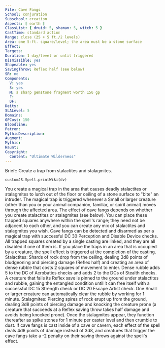 ```yaml
---
File: Cave Fangs
School: conjuration
Subschool: creation
Aspects: [ earth ]
ClassList: { druid: 5, shaman: 5, witch: 5 }
CastTime: standard action
Range: close (25 + 5 ft./2 levels)
Area: one 5-ft. square/level; the area must be a stone surface
Effect: 
Targets: 
Duration: 1 day/level or until triggered
Dismissible: yes
Shapeable: yes
SavingThrow: Reflex half (see below)
SR: no
Components:
  V: yes
  S: yes
  M: a sharp gemstone fragment worth 150 gp
  F: 
  DF: 
Deity: 
SLALevel: 5
Domains: 
GPCost: 150
Bloodline: 
Patron: 
MythicDescription: 
Augment: 
Mythic: 
Haunt: 
Copyright:
  Content: "Ultimate Wilderness"
---
```

Brief:: Create a trap from stalactites and stalagmites.

```dataviewjs
customJS.Spell.printWiki(dv)
```

You create a magical trap in the area that causes deadly stalactites or stalagmites to lurch out of the floor or ceiling of a stone surface to "bite" an intruder. The magical trap is triggered whenever a Small or larger creature (other than you or your animal companion, familiar, or spirit animal) moves through the affected area. The effect of cave fangs depends on whether you create stalactites or stalagmites (see below). You can place these trapped squares anywhere within the spell's range; they need not be adjacent to each other, and you can create any mix of stalactites and stalagmites you wish. Cave fangs can be detected and disarmed as per a magical trap with successful DC 30 Perception and Disable Device checks. All trapped squares created by a single casting are linked, and they are all disabled if one of them is. If you place the traps in an area that is occupied by a creature, the spell effect is triggered at the completion of the casting.  Stalactites: Shards of rock drop from the ceiling, dealing 3d8 points of bludgeoning and piercing damage (Reflex half) and creating an area of dense rubble that costs 2 squares of movement to enter. Dense rubble adds 5 to the DC of Acrobatics checks and adds 2 to the DCs of Stealth checks. A creature that fails its Reflex save is pinned to the ground under stalactites and rubble, gaining the entangled condition until it can free itself with a successful DC 15 Strength check or DC 20 Escape Artist check. One Small or larger creature can automatically clear the rubble by working for 1 minute.  Stalagmites: Piercing spires of rock erupt up from the ground, dealing 3d8 points of piercing damage and knocking the creature prone (a creature that succeeds at a Reflex saving throw takes half damage and avoids being knocked prone). Once the stalagmites appear, they function thereafter as spike stones for 1 minute per caster level and then crumble to dust.  If cave fangs is cast inside of a cave or cavern, each effect of the spell deals 4d8 points of damage instead of 3d8, and creatures that trigger the cave fangs take a -2 penalty on their saving throws against the spell's effect.
